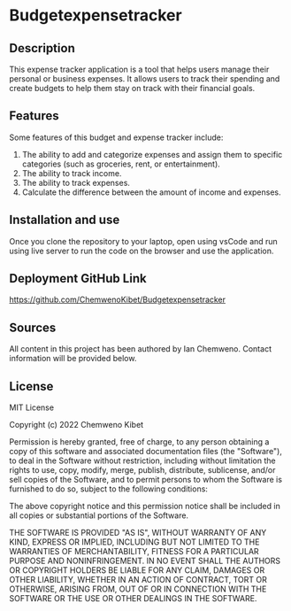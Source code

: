 # Budgetexpensetracker

## Description
This expense tracker application is a tool that helps users manage their personal or business expenses. It allows users to track their spending and create budgets to help them stay on track with their financial goals.

## Features
Some features of this budget and expense tracker include:
1. The ability to add and categorize expenses and assign them to specific categories (such as groceries, rent, or entertainment).
2. The ability to track income.
3. The ability to track expenses.
4. Calculate the difference between the amount of income and expenses.


## Installation and use
Once you clone the repository to your laptop, open using vsCode and run using live server to run the code on the browser and use the application. 

## Deployment GitHub Link
https://github.com/ChemwenoKibet/Budgetexpensetracker


## Sources

All content in this project has been authored by Ian Chemweno. 
Contact information will be provided below.

## License
MIT License

Copyright (c) 2022 Chemweno Kibet

Permission is hereby granted, free of charge, to any person obtaining a copy
of this software and associated documentation files (the "Software"), to deal
in the Software without restriction, including without limitation the rights
to use, copy, modify, merge, publish, distribute, sublicense, and/or sell
copies of the Software, and to permit persons to whom the Software is
furnished to do so, subject to the following conditions:

The above copyright notice and this permission notice shall be included in all
copies or substantial portions of the Software.

THE SOFTWARE IS PROVIDED "AS IS", WITHOUT WARRANTY OF ANY KIND, EXPRESS OR
IMPLIED, INCLUDING BUT NOT LIMITED TO THE WARRANTIES OF MERCHANTABILITY,
FITNESS FOR A PARTICULAR PURPOSE AND NONINFRINGEMENT. IN NO EVENT SHALL THE
AUTHORS OR COPYRIGHT HOLDERS BE LIABLE FOR ANY CLAIM, DAMAGES OR OTHER
LIABILITY, WHETHER IN AN ACTION OF CONTRACT, TORT OR OTHERWISE, ARISING FROM,
OUT OF OR IN CONNECTION WITH THE SOFTWARE OR THE USE OR OTHER DEALINGS IN THE
SOFTWARE.

